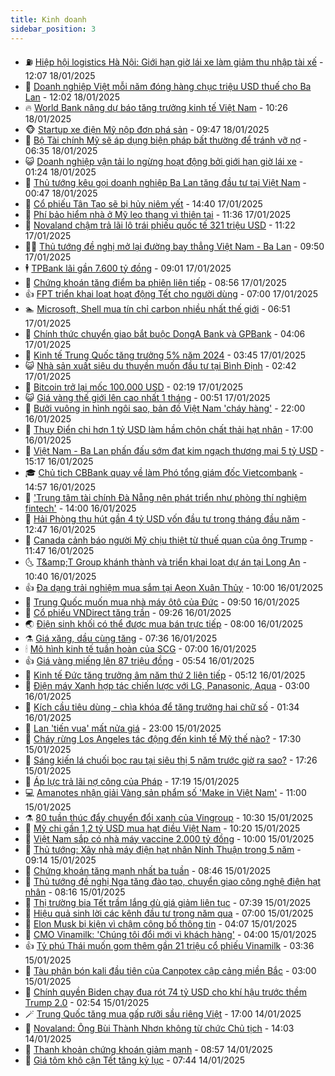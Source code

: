 ```yaml
---
title: Kinh doanh
sidebar_position: 3
---
```


<!-- vnexpress-kinh-doanh:START -->
- ⛽️ [Hiệp hội logistics Hà Nội: Giới hạn giờ lái xe làm giảm thu nhập tài xế](https://vnexpress.net/hiep-hoi-logistics-ha-noi-gioi-han-gio-lai-xe-lam-giam-thu-nhap-tai-xe-4840585.html) - 12:07 18/01/2025
- 🐲 [Doanh nghiệp Việt mỗi năm đóng hàng chục triệu USD thuế cho Ba Lan](https://vnexpress.net/doanh-nghiep-viet-moi-nam-dong-hang-chuc-trieu-usd-thue-cho-ba-lan-4840588.html) - 12:02 18/01/2025
- 🔥 [World Bank nâng dự báo tăng trưởng kinh tế Việt Nam](https://vnexpress.net/world-bank-nang-du-bao-tang-truong-kinh-te-viet-nam-4840581.html) - 10:26 18/01/2025
- 🐵 [Startup xe điện Mỹ nộp đơn phá sản](https://vnexpress.net/startup-xe-dien-my-nop-don-pha-san-4840545.html) - 09:47 18/01/2025
- 🦅 [Bộ Tài chính Mỹ sẽ áp dụng biện pháp bất thường để tránh vỡ nợ](https://vnexpress.net/bo-tai-chinh-my-se-ap-dung-bien-phap-bat-thuong-de-tranh-vo-no-4840497.html) - 06:35 18/01/2025
- 😺 [Doanh nghiệp vận tải lo ngừng hoạt động bởi giới hạn giờ lái xe](https://vnexpress.net/doanh-nghiep-van-tai-lo-ngung-hoat-dong-boi-gioi-han-gio-lai-xe-4840234.html) - 01:24 18/01/2025
- 🤩 [Thủ tướng kêu gọi doanh nghiệp Ba Lan tăng đầu tư tại Việt Nam](https://vnexpress.net/thu-tuong-keu-goi-doanh-nghiep-ba-lan-tang-dau-tu-tai-viet-nam-4840388.html) - 00:47 18/01/2025
- 🌮 [Cổ phiếu Tân Tạo sẽ bị hủy niêm yết](https://vnexpress.net/co-phieu-tan-tao-se-bi-huy-niem-yet-4840351.html) - 14:40 17/01/2025
- 🧰 [Phí bảo hiểm nhà ở Mỹ leo thang vì thiên tai](https://vnexpress.net/phi-bao-hiem-nha-o-my-leo-thang-vi-thien-tai-4840237.html) - 11:36 17/01/2025
- 🤔 [Novaland chậm trả lãi lô trái phiếu quốc tế 321 triệu USD](https://vnexpress.net/novaland-cham-tra-lai-lo-trai-phieu-quoc-te-321-trieu-usd-4840292.html) - 11:22 17/01/2025
- 🧑‍💻 [Thủ tướng đề nghị mở lại đường bay thẳng Việt Nam - Ba Lan](https://vnexpress.net/thu-tuong-de-nghi-mo-lai-duong-bay-thang-viet-nam-ba-lan-4840061.html) - 09:50 17/01/2025
- 🕴 [TPBank lãi gần 7.600 tỷ đồng](https://vnexpress.net/tpbank-bao-lai-tang-manh-dat-gan-7-600-ty-4840261.html) - 09:01 17/01/2025
- 🦩 [Chứng khoán tăng điểm ba phiên liên tiếp](https://vnexpress.net/chung-khoan-tang-diem-ba-phien-lien-tiep-4840271.html) - 08:56 17/01/2025
- 👍 [FPT triển khai loạt hoạt động Tết cho người dùng](https://vnexpress.net/fpt-trien-khai-loat-hoat-dong-tet-cho-nguoi-dung-4840184.html) - 07:00 17/01/2025
- 🏊 [Microsoft, Shell mua tín chỉ carbon nhiều nhất thế giới](https://vnexpress.net/microsoft-shell-mua-tin-chi-carbon-nhieu-nhat-the-gioi-4840174.html) - 06:51 17/01/2025
- 🤡 [Chính thức chuyển giao bắt buộc DongA Bank và GPBank](https://vnexpress.net/ngan-hang-dau-khi-toan-cau-duoc-chuyen-giao-bat-buoc-ve-vpbank-4840063.html) - 04:06 17/01/2025
- 👀 [Kinh tế Trung Quốc tăng trưởng 5% năm 2024](https://vnexpress.net/kinh-te-trung-quoc-tang-truong-5-nam-2024-4840047.html) - 03:45 17/01/2025
- 😺 [Nhà sản xuất siêu du thuyền muốn đầu tư tại Bình Định](https://vnexpress.net/nha-san-xuat-sieu-du-thuyen-muon-dau-tu-tai-binh-dinh-4839961.html) - 02:42 17/01/2025
- 🦣 [Bitcoin trở lại mốc 100.000 USD](https://vnexpress.net/bitcoin-tro-lai-moc-100-000-usd-4840025.html) - 02:19 17/01/2025
- 😺 [Giá vàng thế giới lên cao nhất 1 tháng](https://vnexpress.net/gia-vang-the-gioi-len-cao-nhat-1-thang-4839991.html) - 00:51 17/01/2025
- 💼 [Bưởi vuông in hình ngôi sao, bản đồ Việt Nam &#39;cháy hàng&#39;](https://vnexpress.net/buoi-vuong-in-hinh-ngoi-sao-ban-do-viet-nam-chay-hang-4839817.html) - 22:00 16/01/2025
- 🤗 [Thụy Điển chi hơn 1 tỷ USD làm hầm chôn chất thải hạt nhân](https://vnexpress.net/thuy-dien-chi-hon-1-ty-usd-lam-ham-chon-chat-thai-hat-nhan-4839863.html) - 17:00 16/01/2025
- 👀 [Việt Nam - Ba Lan phấn đấu sớm đạt kim ngạch thương mại 5 tỷ USD](https://vnexpress.net/viet-nam-ba-lan-phan-dau-som-dat-kim-ngach-thuong-mai-5-ty-usd-4839916.html) - 15:17 16/01/2025
- 🎓 [Chủ tịch CBBank quay về làm Phó tổng giám đốc Vietcombank](https://vnexpress.net/chu-tich-cbbank-quay-ve-lam-pho-tong-giam-doc-vietcombank-4839932.html) - 14:57 16/01/2025
- 🗽 [&#39;Trung tâm tài chính Đà Nẵng nên phát triển như phòng thí nghiệm fintech&#39;](https://vnexpress.net/trung-tam-tai-chinh-da-nang-nen-phat-trien-nhu-phong-thi-nghiem-fintech-4839913.html) - 14:00 16/01/2025
- 🚀 [Hải Phòng thu hút gần 4 tỷ USD vốn đầu tư trong tháng đầu năm](https://vnexpress.net/hai-phong-thu-hut-gan-4-ty-usd-von-dau-tu-trong-thang-dau-nam-4839919.html) - 12:47 16/01/2025
- 🤗 [Canada cảnh báo người Mỹ chịu thiệt từ thuế quan của ông Trump](https://vnexpress.net/canada-canh-bao-nguoi-my-chiu-thiet-tu-thue-quan-cua-ong-trump-4839889.html) - 11:47 16/01/2025
- 🌜 [T&amp;amp;T Group khánh thành và triển khai loạt dự án tại Long An](https://vnexpress.net/t-t-group-khanh-thanh-va-trien-khai-loat-du-an-tai-long-an-4839903.html) - 10:40 16/01/2025
- 👍 [Đa dạng trải nghiệm mua sắm tại Aeon Xuân Thủy](https://vnexpress.net/da-dang-trai-nghiem-mua-sam-tai-aeon-xuan-thuy-4839833.html) - 10:00 16/01/2025
- 🤖 [Trung Quốc muốn mua nhà máy ôtô của Đức](https://vnexpress.net/trung-quoc-muon-mua-nha-may-oto-cua-duc-4839849.html) - 09:50 16/01/2025
- 🫣 [Cổ phiếu VNDirect tăng trần](https://vnexpress.net/chung-khoan-hom-nay-16-1-co-phieu-vndirect-tang-tran-4839841.html) - 09:26 16/01/2025
- 🌏 [Điện sinh khối có thể được mua bán trực tiếp](https://vnexpress.net/dien-sinh-khoi-co-the-duoc-mua-ban-truc-tiep-4839570.html) - 08:00 16/01/2025
- ⚗️ [Giá xăng, dầu cùng tăng](https://vnexpress.net/gia-xang-moi-nhat-hom-nay-16-1-4839776.html) - 07:36 16/01/2025
- 🕯 [Mô hình kinh tế tuần hoàn của SCG](https://vnexpress.net/mo-hinh-kinh-te-tuan-hoan-cua-scg-4837745.html) - 07:00 16/01/2025
- 👍 [Giá vàng miếng lên 87 triệu đồng](https://vnexpress.net/gia-vang-mieng-len-87-trieu-dong-4839748.html) - 05:54 16/01/2025
- 🤠 [Kinh tế Đức tăng trưởng âm năm thứ 2 liên tiếp](https://vnexpress.net/kinh-te-duc-tang-truong-am-nam-thu-2-lien-tiep-4839695.html) - 05:12 16/01/2025
- 🌊 [Điện máy Xanh hợp tác chiến lược với LG, Panasonic, Aqua](https://vnexpress.net/dien-may-xanh-hop-tac-chien-luoc-voi-lg-panasonic-aqua-4839654.html) - 03:00 16/01/2025
- 🌈 [Kích cầu tiêu dùng - chìa khóa để tăng trưởng hai chữ số](https://vnexpress.net/kich-cau-tieu-dung-chia-khoa-de-tang-truong-hai-chu-so-4838154.html) - 01:34 16/01/2025
- 🥳 [Lan &#39;tiến vua&#39; mất nửa giá](https://vnexpress.net/lan-tien-vua-mat-nua-gia-4839424.html) - 23:00 15/01/2025
- 🐻 [Cháy rừng Los Angeles tác động đến kinh tế Mỹ thế nào?](https://vnexpress.net/chay-rung-los-angeles-tac-dong-den-kinh-te-my-the-nao-4839402.html) - 17:30 15/01/2025
- 💫 [Sáng kiến lá chuối bọc rau tại siêu thị 5 năm trước giờ ra sao?](https://vnexpress.net/sang-kien-la-chuoi-boc-rau-tai-sieu-thi-5-nam-truoc-gio-ra-sao-4839131.html) - 17:26 15/01/2025
- 🤩 [Áp lực trả lãi nợ công của Pháp](https://vnexpress.net/ap-luc-tra-lai-no-cong-cua-phap-4839433.html) - 17:19 15/01/2025
- 💻 [Amanotes nhận giải Vàng sản phẩm số &#39;Make in Việt Nam&#39;](https://vnexpress.net/amanotes-nhan-giai-vang-san-pham-so-make-in-viet-nam-4839523.html) - 11:00 15/01/2025
- ⚗️ [80 tuần thúc đẩy chuyển đổi xanh của Vingroup](https://vnexpress.net/80-tuan-thuc-day-chuyen-doi-xanh-cua-vingroup-4839521.html) - 10:30 15/01/2025
- 🌈 [Mỹ chi gần 1,2 tỷ USD mua hạt điều Việt Nam](https://vnexpress.net/my-chi-gan-1-2-ty-usd-mua-hat-dieu-viet-nam-4839444.html) - 10:20 15/01/2025
- 🌝 [Việt Nam sắp có nhà máy vaccine 2.000 tỷ đồng](https://vnexpress.net/viet-nam-sap-co-nha-may-vaccine-2-000-ty-dong-4839532.html) - 10:00 15/01/2025
- 🥸 [Thủ tướng: Xây nhà máy điện hạt nhân Ninh Thuận trong 5 năm](https://vnexpress.net/thu-tuong-xay-nha-may-dien-hat-nhan-ninh-thuan-trong-5-nam-4839509.html) - 09:14 15/01/2025
- 🦆 [Chứng khoán tăng mạnh nhất ba tuần](https://vnexpress.net/chung-khoan-hom-nay-15-1-vn-index-tang-manh-nhat-ba-tuan-4839483.html) - 08:46 15/01/2025
- 🌋 [Thủ tướng đề nghị Nga tăng đào tạo, chuyển giao công nghệ điện hạt nhân](https://vnexpress.net/thu-tuong-de-nghi-nga-tang-dao-tao-chuyen-giao-cong-nghe-dien-hat-nhan-4839464.html) - 08:16 15/01/2025
- 🦍 [Thị trường bia Tết trầm lắng dù giá giảm liên tục](https://vnexpress.net/thi-truong-bia-tet-tram-lang-du-gia-giam-lien-tuc-4838120.html) - 07:39 15/01/2025
- 🤔 [Hiệu quả sinh lời các kênh đầu tư trong năm qua](https://vnexpress.net/hieu-qua-sinh-loi-cac-kenh-dau-tu-trong-nam-qua-4839388.html) - 07:00 15/01/2025
- 🧰 [Elon Musk bị kiện vì chậm công bố thông tin](https://vnexpress.net/elon-musk-bi-kien-vi-cham-cong-bo-thong-tin-4839293.html) - 04:07 15/01/2025
- 🌝 [CMO Vinamilk: &#39;Chúng tôi đổi mới vì khách hàng&#39;](https://vnexpress.net/cmo-vinamilk-chung-toi-doi-moi-vi-khach-hang-4839331.html) - 04:00 15/01/2025
- 👍 [Tỷ phú Thái muốn gom thêm gần 21 triệu cổ phiếu Vinamilk](https://vnexpress.net/ty-phu-thai-muon-gom-them-gan-21-trieu-co-phieu-vinamilk-4839284.html) - 03:36 15/01/2025
- 🗽 [Tàu phân bón kali đầu tiên của Canpotex cập cảng miền Bắc](https://vnexpress.net/tau-phan-bon-kali-dau-tien-cua-canpotex-cap-cang-mien-bac-4839262.html) - 03:00 15/01/2025
- 🐎 [Chính quyền Biden chạy đua rót 74 tỷ USD cho khí hậu trước thềm Trump 2.0](https://vnexpress.net/chinh-quyen-biden-chay-dua-rot-74-ty-usd-cho-khi-hau-truoc-them-trump-2-0-4839279.html) - 02:54 15/01/2025
- 🪄 [Trung Quốc tăng mua gấp rưỡi sầu riêng Việt](https://vnexpress.net/trung-quoc-tang-mua-gap-ruoi-sau-rieng-viet-4839113.html) - 17:00 14/01/2025
- 🎊 [Novaland: Ông Bùi Thành Nhơn không từ chức Chủ tịch](https://vnexpress.net/novaland-ong-bui-thanh-nhon-khong-tu-chuc-chu-tich-4839178.html) - 14:03 14/01/2025
- 🗽 [Thanh khoản chứng khoán giảm mạnh](https://vnexpress.net/chung-khoan-hom-nay-14-1-thanh-khoan-mat-hut-4839088.html) - 08:57 14/01/2025
- 🦩 [Giá tôm khô cận Tết tăng kỷ lục](https://vnexpress.net/gia-tom-kho-can-tet-tang-ky-luc-4839005.html) - 07:44 14/01/2025<!-- vnexpress-kinh-doanh:END -->
